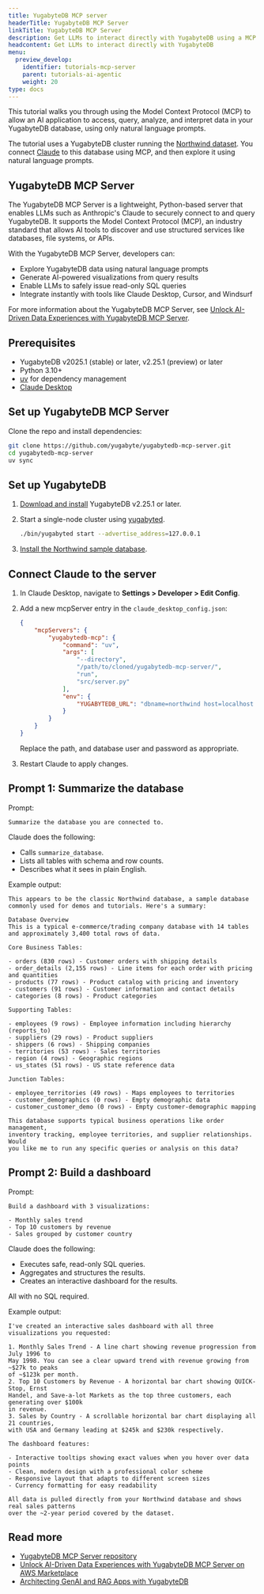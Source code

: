 ```yaml
---
title: YugabyteDB MCP server
headerTitle: YugabyteDB MCP Server
linkTitle: YugabyteDB MCP Server
description: Get LLMs to interact directly with YugabyteDB using a MCP server
headcontent: Get LLMs to interact directly with YugabyteDB
menu:
  preview_develop:
    identifier: tutorials-mcp-server
    parent: tutorials-ai-agentic
    weight: 20
type: docs
---
```


This tutorial walks you through using the Model Context Protocol (MCP) to allow an AI application to access, query, analyze, and interpret data in your YugabyteDB database, using only natural language prompts.

The tutorial uses a YugabyteDB cluster running the [Northwind dataset](../../../../sample-data/northwind/). You connect [Claude](https://claude.com/product/overview) to this database using MCP, and then explore it using natural language prompts.

## YugabyteDB MCP Server

The YugabyteDB MCP Server is a lightweight, Python-based server that enables LLMs such as Anthropic's Claude to securely connect to and query YugabyteDB. It supports the Model Context Protocol (MCP), an industry standard that allows AI tools to discover and use structured services like databases, file systems, or APIs.

With the YugabyteDB MCP Server, developers can:

- Explore YugabyteDB data using natural language prompts
- Generate AI-powered visualizations from query results
- Enable LLMs to safely issue read-only SQL queries
- Integrate instantly with tools like Claude Desktop, Cursor, and Windsurf

For more information about the YugabyteDB MCP Server, see [Unlock AI-Driven Data Experiences with YugabyteDB MCP Server](https://www.yugabyte.com/blog/yugabytedb-mcp-server-on-aws-marketplace/).

## Prerequisites

- YugabyteDB v2025.1 (stable) or later, v2.25.1 (preview) or later
- Python 3.10+
- [uv](https://docs.astral.sh/uv/) for dependency management
- [Claude Desktop](https://claude.ai/download)

## Set up YugabyteDB MCP Server

Clone the repo and install dependencies:

```sh
git clone https://github.com/yugabyte/yugabytedb-mcp-server.git
cd yugabytedb-mcp-server
uv sync
```

## Set up YugabyteDB

1. [Download and install](https://download.yugabyte.com) YugabyteDB v2.25.1 or later.

1. Start a single-node cluster using [yugabyted](../../../../reference/configuration/yugabyted/).

    ```sh
    ./bin/yugabyted start --advertise_address=127.0.0.1
    ```

1. [Install the Northwind sample database](../../../../sample-data/northwind/#install-the-northwind-sample-database).

## Connect Claude to the server

1. In Claude Desktop, navigate to **Settings > Developer > Edit Config**.

1. Add a new mcpServer entry in the `claude_desktop_config.json`:

    ```json
    {
        "mcpServers": {
            "yugabytedb-mcp": {
                "command": "uv",
                "args": [
                    "--directory",
                    "/path/to/cloned/yugabytedb-mcp-server/",
                    "run",
                    "src/server.py"
                ],
                "env": {
                    "YUGABYTEDB_URL": "dbname=northwind host=localhost port=5433 user=yugabyte password=yugabyte"
                }
            }
        }
    }
    ```

    Replace the path, and database user and password as appropriate.

1. Restart Claude to apply changes.

## Prompt 1: Summarize the database

Prompt:

```text
Summarize the database you are connected to.
```

Claude does the following:

- Calls `summarize_database`.
- Lists all tables with schema and row counts.
- Describes what it sees in plain English.

Example output:

```output
This appears to be the classic Northwind database, a sample database 
commonly used for demos and tutorials. Here's a summary:

Database Overview
This is a typical e-commerce/trading company database with 14 tables 
and approximately 3,400 total rows of data.

Core Business Tables:

- orders (830 rows) - Customer orders with shipping details
- order_details (2,155 rows) - Line items for each order with pricing and quantities
- products (77 rows) - Product catalog with pricing and inventory
- customers (91 rows) - Customer information and contact details
- categories (8 rows) - Product categories

Supporting Tables:

- employees (9 rows) - Employee information including hierarchy (reports_to)
- suppliers (29 rows) - Product suppliers
- shippers (6 rows) - Shipping companies
- territories (53 rows) - Sales territories
- region (4 rows) - Geographic regions
- us_states (51 rows) - US state reference data

Junction Tables:

- employee_territories (49 rows) - Maps employees to territories
- customer_demographics (0 rows) - Empty demographic data
- customer_customer_demo (0 rows) - Empty customer-demographic mapping

This database supports typical business operations like order management, 
inventory tracking, employee territories, and supplier relationships. Would 
you like me to run any specific queries or analysis on this data?
```

## Prompt 2: Build a dashboard

Prompt:

```text
Build a dashboard with 3 visualizations:

- Monthly sales trend
- Top 10 customers by revenue
- Sales grouped by customer country
```

Claude does the following:

- Executes safe, read-only SQL queries.
- Aggregates and structures the results.
- Creates an interactive dashboard for the results.

All with no SQL required.

Example output:

```output
I've created an interactive sales dashboard with all three visualizations you requested:

1. Monthly Sales Trend - A line chart showing revenue progression from July 1996 to 
May 1998. You can see a clear upward trend with revenue growing from ~$27k to peaks 
of ~$123k per month.
2. Top 10 Customers by Revenue - A horizontal bar chart showing QUICK-Stop, Ernst 
Handel, and Save-a-lot Markets as the top three customers, each generating over $100k 
in revenue.
3. Sales by Country - A scrollable horizontal bar chart displaying all 21 countries, 
with USA and Germany leading at $245k and $230k respectively.

The dashboard features:

- Interactive tooltips showing exact values when you hover over data points
- Clean, modern design with a professional color scheme
- Responsive layout that adapts to different screen sizes
- Currency formatting for easy readability

All data is pulled directly from your Northwind database and shows real sales patterns 
over the ~2-year period covered by the dataset.
```

## Read more

- [YugabyteDB MCP Server repository](https://github.com/yugabyte/yugabytedb-mcp-server)
- [Unlock AI-Driven Data Experiences with YugabyteDB MCP Server on AWS Marketplace](https://www.yugabyte.com/blog/yugabytedb-mcp-server-on-aws-marketplace/)
- [Architecting GenAI and RAG Apps with YugabyteDB](https://www.yugabyte.com/ai/)
